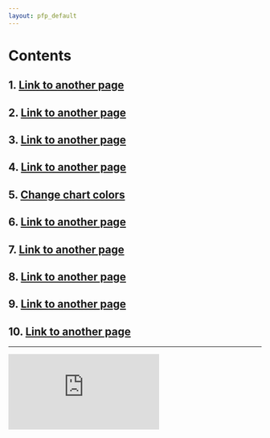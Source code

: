 ```yaml
---
layout: pfp_default
---
```


# [](#contents)Contents
## 1.  [Link to another page](another-page)
## 2.  [Link to another page](another-page)
## 3.  [Link to another page](another-page)
## 4.  [Link to another page](another-page)
## 5.  [Change chart colors](chart_color)
## 6.  [Link to another page](another-page)
## 7.  [Link to another page](another-page)
## 8.  [Link to another page](another-page)
## 9.  [Link to another page](another-page)
## 10.  [Link to another page](another-page)

* * *
<iframe src="https://www.youtube.com/embed/ZW18lqu8GE0" frameborder="0" gesture="media" allow="encrypted-media" allowfullscreen></iframe>
